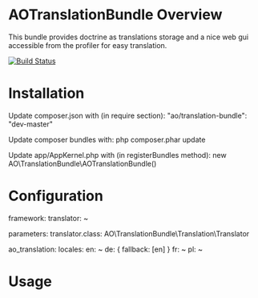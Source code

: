 AOTranslationBundle Overview
============================

This bundle provides doctrine as translations storage and a nice web gui accessible from the profiler for easy translation.

[![Build Status](https://secure.travis-ci.org/adrianolek/AOTranslationBundle.png)](http://travis-ci.org/adrianolek/AOTranslationBundle)

Installation
============

Update composer.json with (in require section):
"ao/translation-bundle": "dev-master"

Update composer bundles with:
php composer.phar update

Update app/AppKernel.php with (in registerBundles method):
new AO\TranslationBundle\AOTranslationBundle()

Configuration
=============

framework:
    translator: ~

parameters:
    translator.class: AO\TranslationBundle\Translation\Translator
    
ao_translation:
    locales:
        en: ~
        de: { fallback: [en] }
        fr: ~
        pl: ~

Usage
=====
